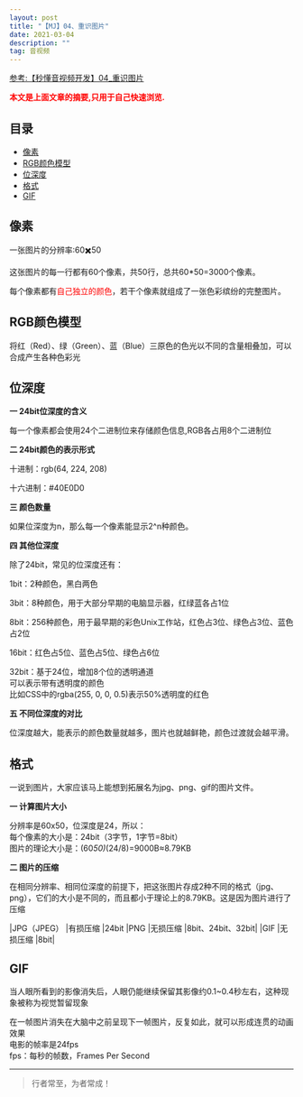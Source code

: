 ```yaml
---
layout: post
title: "【MJ】04、重识图片"
date: 2021-03-04
description: ""
tag: 音视频
---
```



[参考:【秒懂音视频开发】04_重识图片](https://www.cnblogs.com/mjios/p/14465178.html)

<span style="font-weight:bold;color:red;">本文是上面文章的摘要,只用于自己快速浏览.</span>


## 目录

* [像素](#content1)
* [RGB颜色模型](#content2)
* [位深度](#content3)
* [格式](#content4)
* [GIF](#content5)






<!-- ************************************************ -->
## <a id="content1"></a>像素

一张图片的分辨率:60✖️50

这张图片的每一行都有60个像素，共50行，总共60*50=3000个像素。

每个像素都有<span style="color:red">自己独立的颜色</span>，若干个像素就组成了一张色彩缤纷的完整图片。

<!-- ************************************************ -->
## <a id="content2"></a>RGB颜色模型

将红（Red）、绿（Green）、蓝（Blue）三原色的色光以不同的含量相叠加，可以合成产生各种色彩光



<!-- ************************************************ -->
## <a id="content3"></a>位深度

**一 24bit位深度的含义**

每一个像素都会使用24个二进制位来存储颜色信息,RGB各占用8个二进制位

**二 24bit颜色的表示形式**

十进制：rgb(64, 224, 208)

十六进制：#40E0D0

**三 颜色数量**

如果位深度为n，那么每一个像素能显示2^n种颜色。

**四 其他位深度**

除了24bit，常见的位深度还有：

1bit：2种颜色，黑白两色   
  
3bit：8种颜色，用于大部分早期的电脑显示器，红绿蓝各占1位  

8bit：256种颜色，用于最早期的彩色Unix工作站，红色占3位、绿色占3位、蓝色占2位 

16bit：红色占5位、蓝色占5位、绿色占6位    

32bit：基于24位，增加8个位的透明通道  
可以表示带有透明度的颜色      
比如CSS中的rgba(255, 0, 0, 0.5)表示50%透明度的红色      

**五 不同位深度的对比**

位深度越大，能表示的颜色数量就越多，图片也就越鲜艳，颜色过渡就会越平滑。



<!-- ************************************************ -->
## <a id="content4"></a>格式


一说到图片，大家应该马上能想到拓展名为jpg、png、gif的图片文件。

**一 计算图片大小**

分辨率是60x50，位深度是24，所以：    
每个像素的大小是：24bit（3字节，1字节=8bit）        
图片的理论大小是：(60*50)*(24/8)=9000B≈8.79KB    

**二 图片的压缩**

在相同分辨率、相同位深度的前提下，把这张图片存成2种不同的格式（jpg、png），它们的大小是不同的，而且都小于理论上的8.79KB。这是因为图片进行了压缩

|JPG（JPEG） |有损压缩	|24bit
|PNG	    |无损压缩	|8bit、24bit、32bit|
|GIF	    |无损压缩	|8bit|



<!-- ************************************************ -->
## <a id="content5"></a>GIF

当人眼所看到的影像消失后，人眼仍能继续保留其影像约0.1~0.4秒左右，这种现象被称为视觉暂留现象

在一帧图片消失在大脑中之前呈现下一帧图片，反复如此，就可以形成连贯的动画效果    
电影的帧率是24fps    
fps：每秒的帧数，Frames Per Second    


----------
>  行者常至，为者常成！


